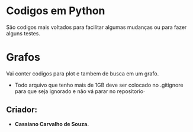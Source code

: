 # Codigos em Python
São codigos mais voltados para facilitar algumas mudanças ou para fazer alguns testes.
# Grafos
Vai conter codigos para plot e tambem de busca em um grafo.
* Todo arquivo que tenho mais de 1GB deve ser colocado no .gitignore para que seja ignorado e não vá parar no repositorio·
## Criador:
* **Cassiano Carvalho de Souza.**
